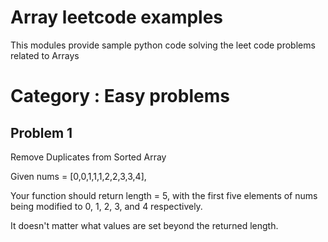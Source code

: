 # Array leetcode examples

This modules provide sample python code solving the leet code problems related to Arrays

# Category : Easy problems

## Problem 1

Remove Duplicates from Sorted Array

Given nums = [0,0,1,1,1,2,2,3,3,4],

Your function should return length = 5, with the first five elements of nums being modified to 0, 1, 2, 3, and 4 respectively.

It doesn't matter what values are set beyond the returned length.